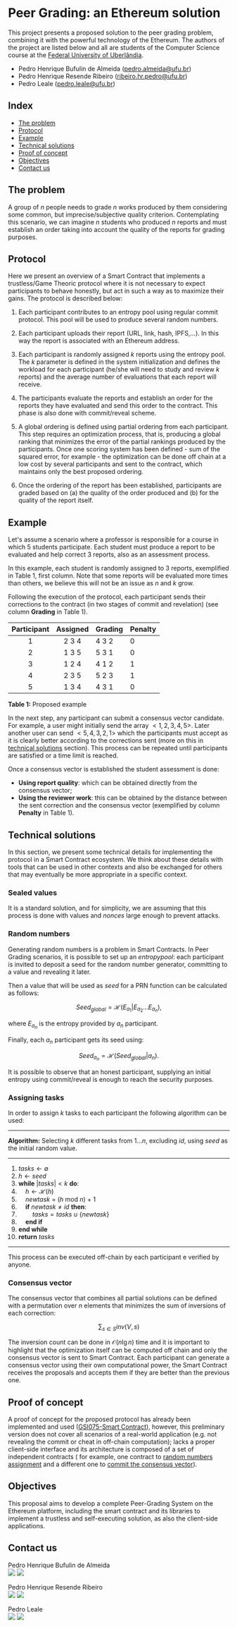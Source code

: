 # **Peer Grading: an Ethereum solution**

This project presents a proposed solution to the peer grading problem, combining it with the powerful technology of the Ethereum. The authors of the project are listed below and all are students of the Computer Science course at the [Federal University of Uberlândia](https://ufu.br/).

- Pedro Henrique Bufulin de Almeida (pedro.almeida@ufu.br)
- Pedro Henrique Resende Ribeiro (ribeiro.hr.pedro@ufu.br)
- Pedro Leale (pedro.leale@ufu.br)

## **Index**

- [The problem](#the-problem)
- [Protocol](#protocol)
- [Example](#example)
- [Technical solutions](#technical-solutions)
- [Proof of concept](#proof-of-concept)
- [Objectives](#objectives)
- [Contact us](#contact-us)

## **The problem**

A group of $n$ people needs to grade $n$ works produced by them considering some common, but imprecise/subjective quality criterion. Contemplating this scenario, we can imagine $n$ students who produced $n$ reports and must establish an order taking into account the quality of the reports for grading purposes.

## **Protocol**

Here we present an overview of a Smart Contract that implements a trustless/Game Theoric protocol where it is not necessary to expect participants to
behave honestly, but act in such a way as to maximize their gains. The protocol is described below:

1. Each participant contributes to an entropy pool using regular commit protocol. This pool will be used to produce several random numbers.

2. Each participant uploads their report (URL, link, hash, IPFS,...). In this way the report is associated with an Ethereum address.

3. Each participant is randomly assigned $k$ reports using the entropy pool. The $k$ parameter is defined in the system initialization and defines the
workload for each participant (he/she will need to study and review $k$ reports) and the average number of evaluations that each report will receive.

4. The participants evaluate the reports and establish an order for the reports they have evaluated and send this order to the contract. This phase is also
done with commit/reveal scheme.

5. A global ordering is defined using partial ordering from each participant. This step requires an optimization process, that is, producing a global ranking that minimizes the error of the partial rankings produced by the participants. Once one scoring system has been defined - sum of the squared error, for example - the optimization can be done off chain at a low cost by several participants and sent to the contract, which maintains only the best proposed ordering.

6. Once the ordering of the report has been established, participants are graded based on (a) the quality of the order produced and (b) for the quality of the report itself.

## **Example**

Let's assume a scenario where a professor is responsible for a course in which 5 students participate. Each student must produce a report to be evaluated and help correct 3 reports, also as an assessment process.

In this example, each student is randomly assigned to 3 reports, exemplified in Table 1, first column. Note that some reports will be evaluated more times than others, we believe this will not be an issue as $n$ and $k$ grow.

Following the execution of the protocol, each participant sends their corrections to the contract (in two stages of commit and revelation) (see column **Grading** in Table 1).

|Participant|Assigned|Grading|Penalty|
|:---------:|:------:|-------|-------|
|1          |2 3 4   |4 3 2  |0      |
|2          |1 3 5   |5 3 1  |0      |
|3          |1 2 4   |4 1 2  |1      |
|4          |2 3 5   |5 2 3  |1      |
|5          |1 3 4   |4 3 1  |0      |

**Table 1:** Proposed example

In the next step, any participant can submit a consensus vector candidate. For example, a user might initially send the array $<1,2,3,4,5>$. Later another user can send $<5,4,3,2,1>$ which the participants must accept as it is clearly better according to the corrections sent (more on this in [technical solutions](#technical-solutions) section). This process can be repeated until participants are satisfied or a time limit is reached.

Once a consensus vector is established the student assessment is done:

- **Using report quality**: which can be obtained directly from the consensus vector;
- **Using the reviewer work**: this can be obtained by the distance between the sent correction and the consensus vector (exemplified by column **Penalty** in Table 1).

## **Technical solutions**

In this section, we present some technical details for implementing the protocol in a Smart Contract ecosystem. We think about these details with tools that can be used in other contexts and also be exchanged for others that may eventually be more appropriate in a specific context.

### Sealed values

It is a standard solution, and for simplicity, we are assuming that this process is done with values and $nonces$ large enough to prevent attacks.

### Random numbers

Generating random numbers is a problem in Smart Contracts. In Peer Grading scenarios, it is possible to set up an $entropy pool$: each participant is invited to deposit a seed for the random number generator, committing to a value and revealing it later.

Then a value that will be used as $seed$ for a PRN function can be calculated as follows:

$$Seed_{global} = \mathcal{H}(E_{a_1}|E_{a_2}\dots E_{a_n}),$$

where $E_{a_n}$ is the entropy provided by $a_n$ participant.

Finally, each $a_n$ participant gets its seed using:

$$Seed_{a_n} = \mathcal{H}(Seed_{global}|a_n).$$

It is possible to observe that an honest participant, supplying an initial entropy using commit/reveal is enough to reach the security purposes.

### Assigning tasks

In order to assign  $k$ tasks to each participant the following algorithm can be used:

***
**Algorithm:** Selecting $k$ different tasks from $1 ... n$, excluding $id$, using $seed$ as the initial random value.
***
1) $tasks \leftarrow \emptyset$ <br>
2) $h \leftarrow seed$ <br>
3) **while** $|tasks| < k$ **do**: <br>
4) &nbsp;&nbsp;&nbsp;&nbsp;$h \leftarrow \mathcal{H}(h)$ <br>
5) &nbsp;&nbsp;&nbsp;&nbsp;$newtask$ = ($h$ mod $n$) + 1 <br>
6) &nbsp;&nbsp;&nbsp;&nbsp;**if** $newtask \neq id$ **then**: <br>
7) &nbsp;&nbsp;&nbsp;&nbsp;&nbsp;&nbsp;&nbsp;&nbsp;$tasks = tasks \cup \{newtask\}$ <br>
8) &nbsp;&nbsp;&nbsp;&nbsp;**end if** <br>
9) **end while** <br>
10) **return** $tasks$
***

This process can be executed off-chain by each participant e verified by anyone.

### Consensus vector

The consensus vector that combines all partial solutions can be defined with a permutation over $n$ elements that minimizes the sum of inversions of each correction:


$$\sum_{s \in S} inv(V,s)$$

The inversion count can be done in $\mathcal{O}(n \lg n)$  time and it is important to highlight that the optimization itself can be computed off chain and only the consensus vector is sent to Smart Contract. Each participant can generate a consensus vector using their own computational power, the Smart Contract receives the proposals and accepts them if they are better than the previous one.

## Proof of concept

A proof of concept for the proposed protocol has already been implemented and used ([GSI075-Smart Contract](https://github.com/ivansendin/GSI075---Smart-Contract)), however, this preliminary version does not cover all scenarios of a real-world application (e.g. not revealing the commit or cheat in off-chain computation); lacks a proper client-side interface and its architecture is composed of a set of independent contracts ( for example, one contract to  [random numbers assignment](https://ropsten.etherscan.io/address/0x7f50FD8100F03588B41E6991565A4061D16BDcA3) and a different one to [commit the consensus vector](https://ropsten.etherscan.io/address/0xa7bea30e2bdFefe81f93517F01C52A51A3Aefe39)).

## Objectives

This proposal aims to develop a complete Peer-Grading System on the Ethereum platform, including the smart contract and its libraries to implement a trustless and self-executing solution, as also the client-side applications.

## Contact us

Pedro Henrique Bufulin de Almeida <br>
[![](https://img.shields.io/badge/GitHub-100000?style=for-the-badge&logo=github&logoColor=white)](https://github.com/pedrohba1) [![](https://img.shields.io/badge/LinkedIn-0077B5?style=for-the-badge&logo=linkedin&logoColor=white)](https://www.linkedin.com/in/pedro-henrique-bufulin-de-almeida-6a7375160) 

Pedro Henrique Resende Ribeiro <br>
[![](https://img.shields.io/badge/GitHub-100000?style=for-the-badge&logo=github&logoColor=white)](https://github.com/pedro-hr-resende) [![](https://img.shields.io/badge/LinkedIn-0077B5?style=for-the-badge&logo=linkedin&logoColor=white)](https://www.linkedin.com/in/pedro-hr-resende)

Pedro Leale <br>
[![](https://img.shields.io/badge/GitHub-100000?style=for-the-badge&logo=github&logoColor=white)](https://github.com/PedroLeale) [![](https://img.shields.io/badge/LinkedIn-0077B5?style=for-the-badge&logo=linkedin&logoColor=white)](https://www.linkedin.com/in/pedro-leale)

